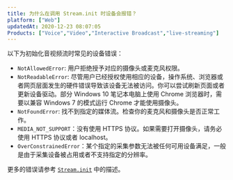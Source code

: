 ```yaml
---
title: 为什么在调用 Stream.init 时设备会报错？
platform: ["Web"]
updatedAt: 2020-12-23 08:07:05
Products: ["Voice","Video","Interactive Broadcast","live-streaming"]
---
```

以下为初始化音视频流时常见的设备错误：

- `NotAllowedError`: 用户拒绝授予对应的摄像头或麦克风权限。
- `NotReadableError`: 尽管用户已经授权使用相应的设备，操作系统、浏览器或者网页层面发生的硬件错误导致该设备无法被访问。你可以尝试刷新页面或者更新设备驱动。部分 Windows 10 笔记本电脑上使用 Chrome 浏览器时，需要以兼容 Windows 7 的模式运行 Chrome 才能使用摄像头。
- `NotFoundError`: 找不到指定的媒体流。检查你的麦克风和摄像头是否正常工作。
- `MEDIA_NOT_SUPPORT`：没有使用 HTTPS 协议。如果需要打开摄像头，请务必使用 HTTPS 协议或者 localhost。
- `OverConstrainedError`：某个指定的采集参数无法被任何可用设备满足，一般是由于采集设备被占用或者不支持指定的分辨率。

更多的错误请参考 [`Stream.init`](https://docs.agora.io/cn/Interactive%20Broadcast/API%20Reference/web/v3.3.1/interfaces/agorartc.client.html#init) 中的描述。